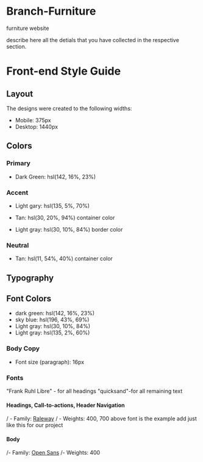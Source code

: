 # Branch-Furniture
furniture website

describe here all the detials that you have collected in the respective section.

# Front-end Style Guide

## Layout

The designs were created to the following widths:

- Mobile: 375px
- Desktop: 1440px

## Colors

### Primary

- Dark Green: hsl(142, 16%, 23%)


### Accent

- Light gary: hsl(135, 5%, 70%)

- Tan: hsl(30, 20%, 94%) container color

- Light gray: hsl(30, 10%, 84%) border color

### Neutral

- Tan: hsl(11, 54%, 40%) container  color


## Typography
## Font Colors
- dark green: hsl(142, 16%, 23%)
- sky blue: hsl(196, 43%, 69%)
- Light gray: hsl(30, 10%, 84%)
- Light gray: hsl(135, 2%, 60%)

### Body Copy

- Font size (paragraph): 16px

### Fonts
"Frank Ruhl Libre" - for all headings
"quicksand"-for all remaining text

#### Headings, Call-to-actions, Header Navigation

/ - Family: [Raleway](https://fonts.google.com/specimen/Raleway)
/ - Weights: 400, 700
 above font is the example add just like this for our project 

#### Body

/- Family: [Open Sans](https://fonts.google.com/specimen/Open+Sans)
/- Weights: 400